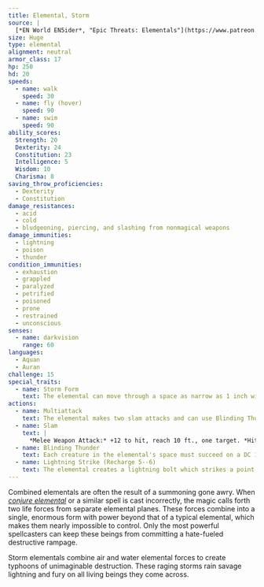 ```yaml
---
title: Elemental, Storm
source: |
  [*EN World EN5ider*, "Epic Threats: Elementals"](https://www.patreon.com/posts/4229783)
size: Huge
type: elemental
alignment: neutral
armor_class: 17
hp: 250
hd: 20
speeds:
  - name: walk
    speed: 30
  - name: fly (hover)
    speed: 90
  - name: swim
    speed: 90
ability_scores:
  Strength: 20
  Dexterity: 24
  Constitution: 23
  Intelligence: 5
  Wisdom: 10
  Charisma: 8
saving_throw_proficiencies:
  - Dexterity
  - Constitution
damage_resistances:
  - acid
  - cold
  - bludgeoning, piercing, and slashing from nonmagical weapons
damage_immunities:
  - lightning
  - poison
  - thunder
condition_immunities:
  - exhaustion
  - grappled
  - paralyzed
  - petrified
  - poisoned
  - prone
  - restrained
  - unconscious
senses:
  - name: darkvision
    range: 60
languages:
  - Aquan
  - Auran
challenge: 15
special_traits:
  - name: Storm Form
    text: The elemental can move through a space as narrow as 1 inch wide without squeezing. A creature that touches the elemental or hits it with a melee attack while within 5 feet of it takes 7 (2d6) lightning and 7 (2d6) thunder damage. In addition, the elemental can enter a hostile creature's space and stop there. The first time it enters a creature's space on a turn, that creature takes 7 (2d6) lightning and 7 (2d6) thunder damage. Any creature which ends its turn in the same space as the elemental takes 7 (2d6) lightning and 7 (2d6) thunder damage at the end of its turn.
actions:
  - name: Multiattack
    text: The elemental makes two slam attacks and can use Blinding Thunder.
  - name: Slam
    text: |
      *Melee Weapon Attack:* +12 to hit, reach 10 ft., one target. *Hit:* 20 (3d8 + 7) bludgeoning damage and 7 (2d6) lightning and 7 (2d6) thunder damage.
  - name: Blinding Thunder
    text: Each creature in the elemental's space must succeed on a DC 19 Constitution saving throw or become blinded and deafened until the end of the elemental's next turn.
  - name: Lightning Strike (Recharge 5--6)
    text: The elemental creates a lightning bolt which strikes a point it can see within 500 feet. Each creature within 10 feet of that point must make a DC 19 Dexterity saving throw, taking 63 (14d8) lightning damage on a failed save, or half as much on a successful save.
---
```


Combined elementals are often the result of a summoning gone awry. When [*conjure elemental*](/spells/conjure-elemental/) or a similar spell is cast incorrectly, the magic calls forth two life forces from separate elemental planes. These forces combine into a single, enormous form with power beyond that of a typical elemental, which makes them nearly impossible to control. Only the most powerful spellcasters can keep these beings from committing a hate-fueled destructive rampage.

Storm elementals combine air and water elemental forces to create typhoons of unimaginable destruction. These raging storms rain savage lightning and fury on all living beings they come across.
